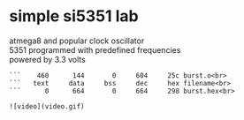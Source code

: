 #  simple si5351 lab

atmega8 and popular clock oscillator<br>
5351 programmed with predefined frequencies<br>
powered by 3.3 volts<br>

```   text	   data	    bss	    dec	    hex	filename<br>
```    460	    144	      0	    604	    25c	burst.o<br>
```   text	   data	    bss	    dec	    hex	filename<br>
```      0	    664	      0	    664	    298	burst.hex<br>

![video](video.gif)
